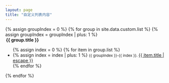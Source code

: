 ```yaml
---
layout: page
title: "自定义列表内容"
---
```


<!-- 这里获取的是_data文件夹里的custom.json文件，需要在custom.json配置相关参数 -->

<div>
    {% assign groupIndex = 0 %}
    {% for group in site.data.custom.list  %}
        {% assign groupIndex = groupIndex | plus: 1 %}
        <div class="post-content">
            <legend>
                <b>{{ group.title }}</b>
            </legend>
            <ul class="list">
                {% assign index = 0 %}
                {% for item in group.list %}
                <li>
                    {% assign index = index | plus: 1 %}
                    <small>{{ groupIndex }}-{{ index }}. </small>
                    <a class="post-link"
                        href="{{ site.baseurl }}{{ site.data.custom.basePath }}{{ item.path }}"
                        >
                        {{ item.title | escape }}
                    </a>
                </li>
                {% endfor %}
            </ul>
        </div>
    {% endfor %}

</div>


